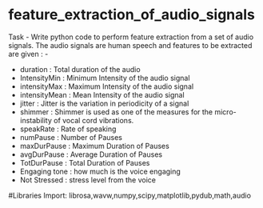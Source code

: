 # feature_extraction_of_audio_signals
Task - Write python code to perform feature extraction from a set of audio signals. The audio signals are human speech and features to be extracted are given : - 

* duration : Total duration of the audio
* IntensityMin : Minimum Intensity of the audio signal
* intensityMax : Maximum Intensity of the audio signal
* intensityMean : Mean Intensity of the audio signal
* jitter : Jitter is the variation in periodicity of a signal
* shimmer : Shimmer is used as one of the measures for the micro-instability of vocal cord vibrations.
* speakRate : Rate of speaking
* numPause : Number of Pauses
* maxDurPause : Maximum Duration of Pauses
* avgDurPause : Average Duration of Pauses
* TotDurPause : Total Duration of Pauses
* Engaging tone : how much is the voice engaging
* Not Stressed : stress level from the voice

#Libraries Import:
librosa,wavw,numpy,scipy,matplotlib,pydub,math,audio


